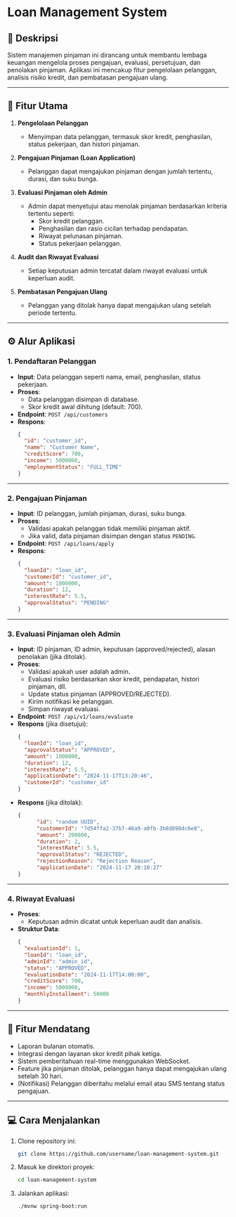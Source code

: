 
# Loan Management System

## 📖 **Deskripsi**
Sistem manajemen pinjaman ini dirancang untuk membantu lembaga keuangan mengelola proses pengajuan, evaluasi, persetujuan, dan penolakan pinjaman. Aplikasi ini mencakup fitur pengelolaan pelanggan, analisis risiko kredit, dan pembatasan pengajuan ulang.

---

## 🚀 **Fitur Utama**
1. **Pengelolaan Pelanggan**  
   - Menyimpan data pelanggan, termasuk skor kredit, penghasilan, status pekerjaan, dan histori pinjaman.

2. **Pengajuan Pinjaman (Loan Application)**  
   - Pelanggan dapat mengajukan pinjaman dengan jumlah tertentu, durasi, dan suku bunga.

3. **Evaluasi Pinjaman oleh Admin**  
   - Admin dapat menyetujui atau menolak pinjaman berdasarkan kriteria tertentu seperti:
     - Skor kredit pelanggan.
     - Penghasilan dan rasio cicilan terhadap pendapatan.
     - Riwayat pelunasan pinjaman.
     - Status pekerjaan pelanggan.

5. **Audit dan Riwayat Evaluasi**  
   - Setiap keputusan admin tercatat dalam riwayat evaluasi untuk keperluan audit.

6. **Pembatasan Pengajuan Ulang**  
   - Pelanggan yang ditolak hanya dapat mengajukan ulang setelah periode tertentu.

---

## ⚙️ **Alur Aplikasi**

### 1. **Pendaftaran Pelanggan**
- **Input**: Data pelanggan seperti nama, email, penghasilan, status pekerjaan.  
- **Proses**:
  - Data pelanggan disimpan di database.
  - Skor kredit awal dihitung (default: 700).  
- **Endpoint**: `POST /api/customers`  
- **Respons**:
  ```json
  {
    "id": "customer_id",
    "name": "Customer Name",
    "creditScore": 700,
    "income": 5000000,
    "employmentStatus": "FULL_TIME"
  }
  ```

---

### 2. **Pengajuan Pinjaman**
- **Input**: ID pelanggan, jumlah pinjaman, durasi, suku bunga.  
- **Proses**:
  - Validasi apakah pelanggan tidak memiliki pinjaman aktif.
  - Jika valid, data pinjaman disimpan dengan status `PENDING`.  
- **Endpoint**: `POST /api/loans/apply`  
- **Respons**:
  ```json
  {
    "loanId": "loan_id",
    "customerId": "customer_id",
    "amount": 1000000,
    "duration": 12,
    "interestRate": 5.5,
    "approvalStatus": "PENDING"
  }
  ```

---

### 3. **Evaluasi Pinjaman oleh Admin**
- **Input**: ID pinjaman, ID admin, keputusan (approved/rejected), alasan penolakan (jika ditolak).  
- **Proses**:
  - Validasi apakah user adalah admin.
  - Evaluasi risiko berdasarkan skor kredit, pendapatan, histori pinjaman, dll.
  - Update status pinjaman (APPROVED/REJECTED).
  - Kirim notifikasi ke pelanggan.
  - Simpan riwayat evaluasi.  
- **Endpoint**: `POST /api/v1/loans/evaluate`  
- **Respons** (jika disetujui):
  ```json
  {
    "loanId": "loan_id",
    "approvalStatus": "APPROVED",
    "amount": 1000000,
    "duration": 12,
    "interestRate": 5.5,
    "applicationDate": "2024-11-17T13:20:46",
    "customerId": "customer_id"
  }
  ```
- **Respons** (jika ditolak):
  ```json
  {
        "id": "random UUID",
        "customerId": "7d54ffa2-37b7-46a9-a0fb-3b8d898dc6e8",
        "amount": 200000,
        "duration": 2,
        "interestRate": 5.5,
        "approvalStatus": "REJECTED",
        "rejectionReason": "Rejection Reason",
        "applicationDate": "2024-11-17 20:10:27"
  }
  ```

---

### 4. **Riwayat Evaluasi**
- **Proses**:
  - Keputusan admin dicatat untuk keperluan audit dan analisis.  
- **Struktur Data**:
  ```json
  {
    "evaluationId": 1,
    "loanId": "loan_id",
    "adminId": "admin_id",
    "status": "APPROVED",
    "evaluationDate": "2024-11-17T14:00:00",
    "creditScore": 700,
    "income": 5000000,
    "monthlyInstallment": 50000
  }
  ```
  
---


## 🌟 **Fitur Mendatang**
- Laporan bulanan otomatis.
- Integrasi dengan layanan skor kredit pihak ketiga.
- Sistem pemberitahuan real-time menggunakan WebSocket.
- Feature jika pinjaman ditolak, pelanggan hanya dapat mengajukan ulang setelah 30 hari.  
- (Notifikasi) Pelanggan diberitahu melalui email atau SMS tentang status pengajuan.

---

## 💻 **Cara Menjalankan**
1. Clone repository ini:  
   ```bash
   git clone https://github.com/username/loan-management-system.git
   ```
2. Masuk ke direktori proyek:  
   ```bash
   cd loan-management-system
   ```
3. Jalankan aplikasi:  
   ```bash
   ./mvnw spring-boot:run
   ```

